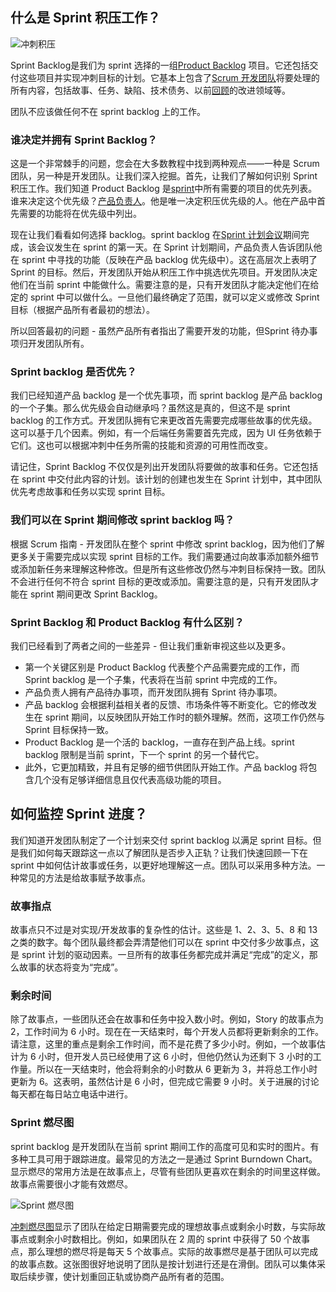 ## 什么是 Sprint 积压工作？

![冲刺积压](https://toolsqa.com/gallery/Agile%20-%20Scrum/1.sprint%20backlog.png)

Sprint Backlog是我们为 sprint 选择的一组[Product Backlog](https://www.toolsqa.com/agile/scrum/product-backlog/) 项目。它还包括交付这些项目并实现冲刺目标的计划。它基本上包含了[Scrum 开发团队](https://www.toolsqa.com/agile/scrum/scrum-development-team/)将要处理的所有内容，包括故事、任务、缺陷、技术债务、以前[回顾](https://www.toolsqa.com/agile/scrum/sprint-retrospective-meeting/)的改进领域等。

团队不应该做任何不在 sprint backlog 上的工作。

### 谁决定并拥有 Sprint Backlog？

这是一个非常棘手的问题，您会在大多数教程中找到两种观点——一种是 Scrum 团队，另一种是开发团队。让我们深入挖掘。首先，让我们了解如何识别 Sprint 积压工作。我们知道 Product Backlog 是[sprint](https://www.toolsqa.com/agile/scrum/sprint/)中所有需要的项目的优先列表。谁来决定这个优先级？[产品负责人](https://www.toolsqa.com/agile/scrum/product-owner/)。他是唯一决定积压优先级的人。他在产品中首先需要的功能将在优先级中列出。

现在让我们看看如何选择 backlog。sprint backlog 在[Sprint 计划会议](https://www.toolsqa.com/agile/scrum/sprint-planning/)期间完成，该会议发生在 sprint 的第一天。在 Sprint 计划期间，产品负责人告诉团队他在 sprint 中寻找的功能（反映在产品 backlog 优先级中）。这在高层次上表明了 Sprint 的目标。然后，开发团队开始从积压工作中挑选优先项目。开发团队决定他们在当前 sprint 中能做什么。需要注意的是，只有开发团队才能决定他们在给定的 sprint 中可以做什么。一旦他们最终确定了范围，就可以定义或修改 Sprint 目标（根据产品所有者最初的想法）。

所以回答最初的问题 - 虽然产品所有者指出了需要开发的功能，但Sprint 待办事项归开发团队所有。

### Sprint backlog 是否优先？

我们已经知道产品 backlog 是一个优先事项，而 sprint backlog 是产品 backlog 的一个子集。那么优先级会自动继承吗？虽然这是真的，但这不是 sprint backlog 的工作方式。开发团队拥有它来更改首先需要完成哪些故事的优先级。这可以基于几个因素。例如，有一个后端任务需要首先完成，因为 UI 任务依赖于它们。这也可以根据冲刺中任务所需的技能和资源的可用性而改变。

请记住，Sprint Backlog 不仅仅是列出开发团队将要做的故事和任务。它还包括在 sprint 中交付此内容的计划。该计划的创建也发生在 Sprint 计划中，其中团队优先考虑故事和任务以实现 sprint 目标。

### 我们可以在 Sprint 期间修改 sprint backlog 吗？

根据 Scrum 指南 - 开发团队在整个 sprint 中修改 sprint backlog，因为他们了解更多关于需要完成以实现 sprint 目标的工作。我们需要通过向故事添加额外细节或添加新任务来理解这种修改。但是所有这些修改仍然与冲刺目标保持一致。团队不会进行任何不符合 sprint 目标的更改或添加。需要注意的是，只有开发团队才能在 sprint 期间更改 Sprint Backlog。

### Sprint Backlog 和 Product Backlog 有什么区别？

我们已经看到了两者之间的一些差异 - 但让我们重新审视这些以及更多。

-   第一个关键区别是 Product Backlog 代表整个产品需要完成的工作，而 Sprint backlog 是一个子集，代表将在当前 sprint 中完成的工作。
-   产品负责人拥有产品待办事项，而开发团队拥有 Sprint 待办事项。
-   产品 backlog 会根据利益相关者的反馈、市场条件等不断变化。它的修改发生在 sprint 期间，以反映团队开始工作时的额外理解。然而，这项工作仍然与 Sprint 目标保持一致。
-   Product Backlog 是一个活的 backlog，一直存在到产品上线。sprint backlog 限制是当前 sprint，下一个 sprint 的另一个替代它。
-   此外，它更加精致，并且有足够的细节供团队开始工作。产品 backlog 将包含几个没有足够详细信息且仅代表高级功能的项目。

## 如何监控 Sprint 进度？

我们知道开发团队制定了一个计划来交付 sprint backlog 以满足 sprint 目标。但是我们如何每天跟踪这一点以了解团队是否步入正轨？让我们快速回顾一下在 sprint 中如何估计故事或任务，以更好地理解这一点。团队可以采用多种方法。一种常见的方法是给故事赋予故事点。

### 故事指点

故事点只不过是对实现/开发故事的复杂性的估计。这些是 1、2、3、5、8 和 13 之类的数字。每个团队最终都会弄清楚他们可以在 sprint 中交付多少故事点，这是 sprint 计划的驱动因素。一旦所有的故事任务都完成并满足“完成”的定义，那么故事的状态将变为“完成”。

### 剩余时间

除了故事点，一些团队还会在故事和任务中投入数小时。例如，Story 的故事点为 2，工作时间为 6 小时。现在在一天结束时，每个开发人员都将更新剩余的工作。请注意，这里的重点是剩余工作时间，而不是花费了多少小时。例如，一个故事估计为 6 小时，但开发人员已经使用了这 6 小时，但他仍然认为还剩下 3 小时的工作量。所以在一天结束时，他会将剩余的小时数从 6 更新为 3，并将总工作小时更新为 6。这表明，虽然估计是 6 小时，但完成它需要 9 小时。关于进展的讨论每天都在每日站立电话中进行。

### Sprint 燃尽图

sprint backlog 是开发团队在当前 sprint 期间工作的高度可见和实时的图片。有多种工具可用于跟踪进度。最常见的方法之一是通过 Sprint Burndown Chart。显示燃尽的常用方法是在故事点上，尽管有些团队更喜欢在剩余的时间里这样做。故事点需要很小才能有效燃尽。

![Sprint 燃尽图](https://toolsqa.com/gallery/Agile%20-%20Scrum/2.Sprint%20Burndown%20Chart.png)

[冲刺燃尽图](https://www.visual-paradigm.com/scrum/scrum-burndown-chart/)显示了团队在给定日期需要完成的理想故事点或剩余小时数，与实际故事点或剩余小时数相比。例如，如果团队在 2 周的 sprint 中获得了 50 个故事点，那么理想的燃尽将是每天 5 个故事点。实际的故事燃尽是基于团队可以完成的故事点数。这张图很好地说明了团队是按计划进行还是在滑倒。团队可以集体采取后续步骤，使计划重回正轨或协商产品所有者的范围。